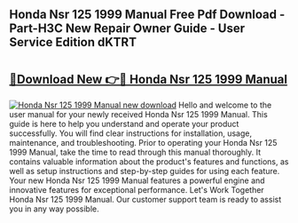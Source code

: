 ## Honda Nsr 125 1999 Manual Free Pdf Download - Part-H3C New Repair Owner Guide - User Service Edition dKTRT

# <h2><a href="http://bc68525.oget.top/?id=Honda+Nsr+125+1999+Manual">🔗Download New 👉🔴 Honda Nsr 125 1999 Manual</a></h2>

[![Honda Nsr 125 1999 Manual new download](https://i.imgur.com/5g1atiW.png)](http://bc68525.oget.top/?id=Honda+Nsr+125+1999+Manual)
Hello and welcome to the user manual for your newly received Honda Nsr 125 1999 Manual. This guide is here to help you understand and operate your product successfully. You will find clear instructions for installation, usage, maintenance, and troubleshooting. Prior to operating your Honda Nsr 125 1999 Manual, take the time to read through this manual thoroughly. It contains valuable information about the product's features and functions, as well as setup instructions and step-by-step guides for using each feature. Your new Honda Nsr 125 1999 Manual features a powerful engine and innovative features for exceptional performance. Let's Work Together Honda Nsr 125 1999 Manual. Our customer support team is ready to assist you in any way possible.
